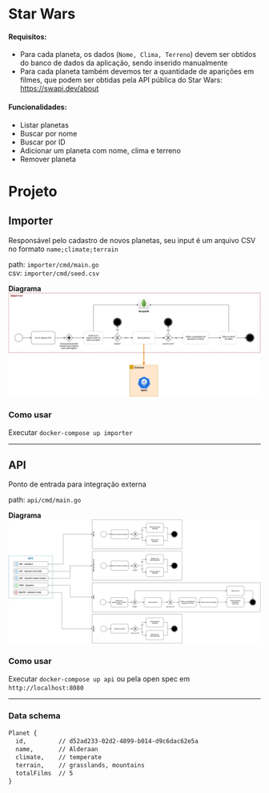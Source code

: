# Star Wars

#### Requisitos:

- Para cada planeta, os dados (`Nome, Clima, Terreno`) devem ser obtidos do banco de dados da aplicação, sendo inserido manualmente
- Para cada planeta também devemos ter a quantidade de aparições em filmes, que podem ser obtidas pela API pública do Star Wars: https://swapi.dev/about

#### Funcionalidades:

- Listar planetas
- Buscar por nome
- Buscar por ID
- Adicionar um planeta com nome, clima e terreno
- Remover planeta

# Projeto

## Importer

Responsável pelo cadastro de novos planetas, seu input é um arquivo CSV no formato `name;climate;terrain`  

path: `importer/cmd/main.go`  
csv: `importer/cmd/seed.csv`  

**Diagrama**  
![importer](docs/flow-importer.jpg)

### Como usar

Executar `docker-compose up importer`

---

## API

Ponto de entrada para integração externa

path: `api/cmd/main.go`  

**Diagrama**  
![importer](docs/flow-api.jpg)  

### Como usar  

Executar `docker-compose up api` ou pela open spec em `http://localhost:8080`  

---

### Data schema

```
Planet {
  id,         // d52ad233-02d2-4899-b014-d9c6dac62e5a
  name,       // Alderaan
  climate,    // temperate
  terrain,    // grasslands, mountains
  totalFilms  // 5
}
```

